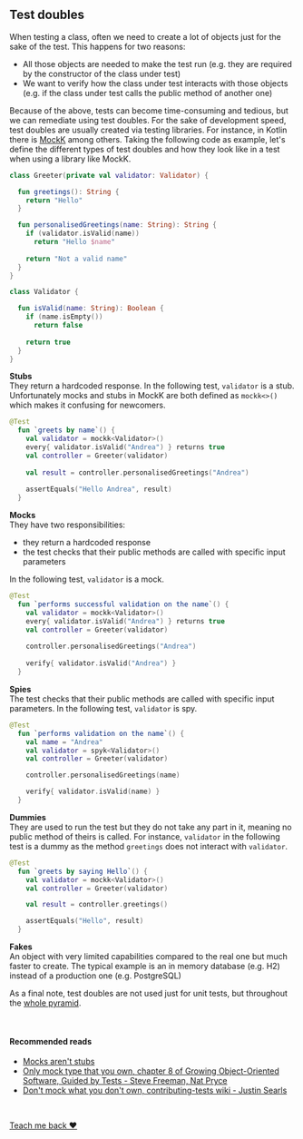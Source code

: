 ## Test doubles
When testing a class, often we need to create a lot of objects just for the sake of the test. This happens for two reasons:
* All those objects are needed to make the test run (e.g. they are required by the constructor of the class under test)
* We want to verify how the class under test interacts with those objects (e.g. if the class under test calls the public method of another one)

Because of the above, tests can become time-consuming and tedious, but we can remediate using test doubles. For the sake
of development speed, test doubles are usually created via testing libraries. For instance, in Kotlin there is
[MockK](https://mockk.io/) among others. Taking the following code as example, let's define the different types of test doubles
and how they look like in a test when using a library like MockK.

```kotlin
class Greeter(private val validator: Validator) {

  fun greetings(): String {
    return "Hello"
  }

  fun personalisedGreetings(name: String): String {
    if (validator.isValid(name))
      return "Hello $name"
    
    return "Not a valid name"
  }
}

class Validator {

  fun isValid(name: String): Boolean {
    if (name.isEmpty())
      return false
    
    return true
  }
}
```

**Stubs**  
They return a hardcoded response. In the following test, `validator` is a stub. Unfortunately mocks
and stubs in MockK are both defined as `mockk<>()` which makes it confusing for newcomers.

```kotlin
@Test
  fun `greets by name`() {
    val validator = mockk<Validator>()
    every{ validator.isValid("Andrea") } returns true
    val controller = Greeter(validator)
  
    val result = controller.personalisedGreetings("Andrea")
  
    assertEquals("Hello Andrea", result)
  }
```  

**Mocks**  
They have two responsibilities:
* they return a hardcoded response
* the test checks that their public methods are called with specific input parameters

In the following test,
`validator` is a mock.

```kotlin
@Test
  fun `performs successful validation on the name`() {
    val validator = mockk<Validator>()
    every{ validator.isValid("Andrea") } returns true
    val controller = Greeter(validator)
  
    controller.personalisedGreetings("Andrea")
  
    verify{ validator.isValid("Andrea") }
  }
```

**Spies**  
The test checks that their public methods are called with specific input parameters. In the
following test, `validator` is spy.

```kotlin
@Test
  fun `performs validation on the name`() {
    val name = "Andrea"
    val validator = spyk<Validator>()
    val controller = Greeter(validator)

    controller.personalisedGreetings(name)

    verify{ validator.isValid(name) }
  }
```
**Dummies**  
They are used to run the test but they do not take any part in it, meaning no public method of theirs is called.
For instance, `validator` in the following test is a dummy as the method `greetings` does not interact with `validator`.

```kotlin
@Test
  fun `greets by saying Hello`() {
    val validator = mockk<Validator>()
    val controller = Greeter(validator)

    val result = controller.greetings()

    assertEquals("Hello", result)
  }
```
**Fakes**  
An object with very limited capabilities compared to the real one but much faster to create. The typical example is
an in memory database (e.g. H2) instead of a production one (e.g. PostgreSQL)


As a final note, test doubles are not used just for unit tests, but throughout the [whole pyramid](test-pyramid.html).

<br/>

#### Recommended reads
* [Mocks aren't stubs](https://martinfowler.com/articles/mocksArentStubs.html)  
* [Only mock type that you own, chapter 8 of Growing Object-Oriented Software, Guided by Tests - Steve Freeman, Nat Pryce](https://www.goodreads.com/book/show/4268826-growing-object-oriented-software-guided-by-tests)
* [Don't mock what you don't own, contributing-tests wiki - Justin Searls](https://github.com/testdouble/contributing-tests/wiki/Don%27t-mock-what-you-don%27t-own)

<br/>  

[Teach me back ❤️](/introduction/introduction.html#teach-me-back)